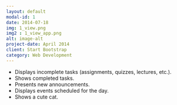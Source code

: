 ```yaml
---
layout: default
modal-id: 1
date: 2014-07-18
img: 1_view.png
img2 : 1_view_app.png
alt: image-alt
project-date: April 2014
client: Start Bootstrap
category: Web Development
---
```


- Displays incomplete tasks (assignments, quizzes, lectures, etc.).
- Shows completed tasks.
- Presents new announcements.
- Displays events scheduled for the day.
- Shows a cute cat.
